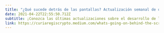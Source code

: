 ```yaml
---
title: "¿Qué sucede detrás de las pantallas? Actualización semanal de desarrolladores de Ergo el 21 de abril"
date: 2021-04-22T22:55:50.712Z
subtitle: ¡Conozca las últimas actualizaciones sobre el desarrollo de la plataforma Ergo!
link: https://curiaregiscrypto.medium.com/whats-going-on-behind-the-screens-ergo-weekly-dev-update-april-21st-6e34e12fc4f6
---
```

